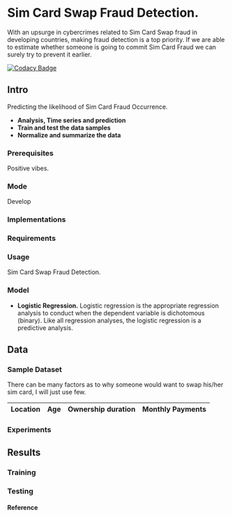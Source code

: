 # Sim Card Swap Fraud Detection.
With an upsurge in cybercrimes related to Sim Card Swap fraud in developing countries, making fraud detection is a top priority. If we are able to estimate whether someone is going to commit Sim Card Fraud we can surely try to prevent it earlier. 

[![Codacy Badge](https://api.codacy.com/project/badge/Grade/a7e80990559246c9b3e98782a42c241f)](https://www.codacy.com/project/syombuamadona/Sim-Card-Fraud-Detection./dashboard?utm_source=github.com&amp;utm_medium=referral&amp;utm_content=Madonahs/Sim-Card-Fraud-Detection.&amp;utm_campaign=Badge_Grade_Dashboard)

## Intro
Predicting the likelihood of Sim Card Fraud Occurrence.
* **Analysis, Time series and prediction**
* **Train and test the data samples**
* **Normalize and summarize the data**

### Prerequisites
Positive vibes.

### Mode
Develop

### Implementations

### Requirements


### Usage
Sim Card Swap Fraud Detection.
### Model

* **Logistic Regression.** Logistic regression is the appropriate regression analysis to conduct when the dependent variable is dichotomous (binary).  Like all regression analyses, the logistic regression is a predictive analysis.


## Data
### Sample Dataset
There can be many factors as to why someone would want to swap his/her sim card, I will just use few.

| Location                  | Age           | Ownership duration    | Monthly Payments |
| -------------         |:--------------------: | ----------------: | ---------------:|


### Experiments

## Results

### Training

### Testing

#### Reference
